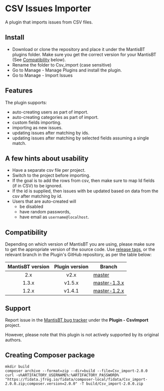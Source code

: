 CSV Issues Importer
===================

A plugin that imports issues from CSV files.

Install
-------

- Download or clone the repository and place it under the MantisBT plugins folder.
  Make sure you get the correct version for your MantisBT (See [Compatibility](#compatibility) below). 
- Rename the folder to Csv_import (case sensitive)
- Go to Manage - Manage Plugins and install the plugin.
- Go to Manage - Import Issues

Features
--------

The plugin supports:

- auto-creating users as part of import.
- auto-creating categories as part of import.
- custom fields importing.
- importing as new issues.
- updating issues after matching by ids.
- updating issues after matching by selected fields assuming a single match.

A few hints about usability
---------------------------

- Have a separate csv file per project.
- Switch to the project before importing.
- If the goal is to add the rows from csv, then make sure to map Id fields (if in CSV) to be ignored.
- If the id is supplied, then issues with be updated based on data from the csv after matching by id.
- Users that are auto-created will 
  - be disabled 
  - have random passwords, 
  - have email as `username@localhost`.

Compatibility
-------------

Depending on which version of MantisBT you are using, please make sure to
get the appropriate version of the source code.
Use [release tags](https://github.com/mantisbt-plugins/csv-import/releases),
or the relevant branch in the Plugin's GitHub repository, as per the table below:

MantisBT version | Plugin version | Branch
:---:|:---:|---
2.x   | v2.x | [master](https://github.com/mantisbt-plugins/csv-import/archive/master.zip)
1.3.x | v1.5.x | [master-1.3.x](https://github.com/mantisbt-plugins/csv-import/archive/master-1.3.x.zip)
1.2.x | v1.4.1 | [master-1.2.x](https://github.com/mantisbt-plugins/csv-import/archive/master-1.2.x.zip)

Support
-------

Report issue in the [MantisBT bug tracker](https://mantisbt.org/bugs)
under the **Plugin - CsvImport** project.

However, please note that this plugin is not actively supported by its original authors.
 
## Creating Composer package

```
mkdir build
composer archive --format=zip --dir=build --file=Csv_import-2.0.0
curl -u%ARTIFACTORY_USERNAME%:%ARTIFACTORY_PASSWORD% "https://fidata.jfrog.io/fidata/composer-local/fidata/Csv_import-2.0.0.zip;composer.version=2.0.0" -T build/Csv_import-2.0.0.zip
```
